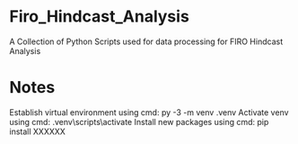 # Firo_Hindcast_Analysis
A Collection of Python Scripts used for data processing for FIRO Hindcast Analysis

# Notes
Establish virtual environment using cmd: py -3 -m venv .venv
Activate venv using cmd: .venv\scripts\activate
Install new packages using cmd: pip install XXXXXX
